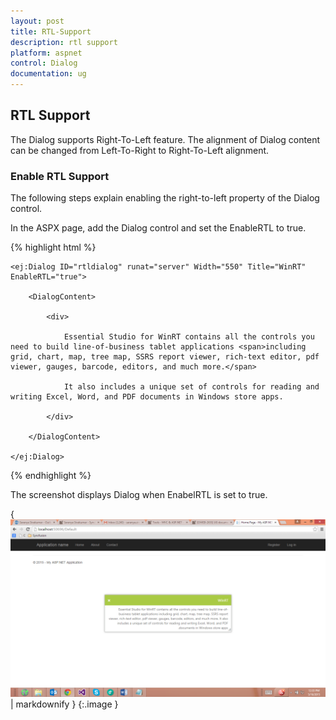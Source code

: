 ```yaml
---
layout: post
title: RTL-Support
description: rtl support
platform: aspnet
control: Dialog
documentation: ug
---
```


## RTL Support

The Dialog supports Right-To-Left feature. The alignment of Dialog content can be changed from Left-To-Right to Right-To-Left alignment.

### Enable RTL Support

The following steps explain enabling the right-to-left property of the Dialog control.

In the ASPX page, add the Dialog control and set the EnableRTL to true.

{% highlight html %}



    <ej:Dialog ID="rtldialog" runat="server" Width="550" Title="WinRT" EnableRTL="true">

        <DialogContent>

            <div>

                Essential Studio for WinRT contains all the controls you need to build line-of-business tablet applications <span>including grid, chart, map, tree map, SSRS report viewer, rich-text editor, pdf viewer, gauges, barcode, editors, and much more.</span>

                It also includes a unique set of controls for reading and writing Excel, Word, and PDF documents in Windows store apps.

            </div>

        </DialogContent>

    </ej:Dialog> 





{% endhighlight %}



The screenshot displays Dialog when EnabelRTL is set to true.

{ ![](RTL-Support_images/RTL-Support_img1.png) | markdownify }
{:.image }


